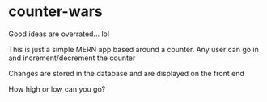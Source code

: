# counter-wars

Good ideas are overrated... lol

This is just a simple MERN app based around a counter. Any user can go in and increment/decrement the counter

Changes are stored in the database and are displayed on the front end

How high or low can you go?
